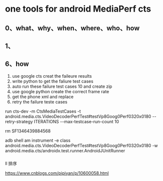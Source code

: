 # one tools for android MediaPerf cts 

## 0、what、why、when、where、who、how

## 1、

## 6、how

1. use google cts creat the faileure results
2. write python to get the faliure test cases
3. auto run these failure test cases 10 and create zip
4. use google python create the correct frame rate
5. get the phone xml and replace
6. retry the failure teste cases





run cts-dev -m CtsMediaTestCases -t android.media.cts.VideoDecoderPerfTest#testVp8Goog0Perf0320x0180 --retry-strategy ITERATIONS --max-testcase-run-count 10

rm SF1346439884568

adb shell am instrument -e class android.media.cts.VideoDecoderPerfTest#testVp8Goog0Perf0320x0180 -w android.media.cts/androidx.test.runner.AndroidJUnitRunner

### 



ll 排序

https://www.cnblogs.com/pipiyan/p/10600058.html